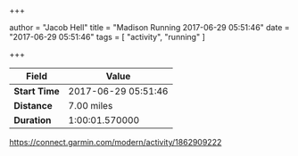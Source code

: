 +++

author = "Jacob Hell"
title = "Madison Running 2017-06-29 05:51:46"
date = "2017-06-29 05:51:46"
tags = [
    "activity", "running"
]

+++

<!--more-->

|Field  |Value  |
|--- | --- |
|**Start Time**|2017-06-29 05:51:46|
|**Distance**|7.00 miles|
|**Duration**|1:00:01.570000|

https://connect.garmin.com/modern/activity/1862909222